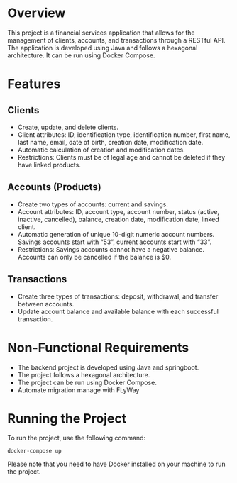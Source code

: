 
# Overview
This project is a financial services application that allows for the management of clients, accounts, and transactions through a RESTful API. The application is developed using Java and follows a hexagonal architecture. It can be run using Docker Compose.

# Features
## Clients
- Create, update, and delete clients.
- Client attributes: ID, identification type, identification number, first name, last name, email, date of birth, creation date, modification date.
- Automatic calculation of creation and modification dates.
- Restrictions: Clients must be of legal age and cannot be deleted if they have linked products.
## Accounts (Products)
- Create two types of accounts: current and savings.
- Account attributes: ID, account type, account number, status (active, inactive, cancelled), balance, creation date, modification date, linked client.
- Automatic generation of unique 10-digit numeric account numbers. Savings accounts start with “53”, current accounts start with “33”.
- Restrictions: Savings accounts cannot have a negative balance. Accounts can only be cancelled if the balance is $0.
## Transactions
- Create three types of transactions: deposit, withdrawal, and transfer between accounts.
- Update account balance and available balance with each successful transaction.
# Non-Functional Requirements
- The backend project is developed using Java and springboot.
- The project follows a hexagonal architecture.
- The project can be run using Docker Compose.
- Automate migration manage with FLyWay

# Running the Project
To run the project, use the following command:

```docker-compose up```

Please note that you need to have Docker installed on your machine to run the project.